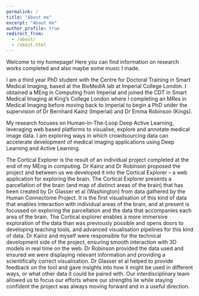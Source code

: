 ```yaml
---
permalink: /
title: "About me"
excerpt: "About me"
author_profile: true
redirect_from: 
  - /about/
  - /about.html
---
```


Welcome to my homepage! Here you can find information on research works completed and also maybe some music I made.

I am a third year PhD student with the Centre for Doctoral Training in Smart Medical Imaging, based at the BioMedIA lab at Imperial College London. I obtained a MEng in Computing from Imperial and joined the CDT in Smart Medical Imaging at King’s College London where I completing an MRes in Medical Imaging before moving back to Imperial to begin a PhD under the supervision of Dr Bernhard Kainz (Imperial) and Dr Emma Robinson (Kings).

My research focuses on Human-In-The-Loop Deep Active Learning, leveraging web based platforms to visualise, explore and annotate medical image data. I am exploring ways in which crowdsourcing data can accelerate development of medical imaging applications using Deep Learning and Active Learning. 

The Cortical Explorer is the result of an individual project completed at the end of my MEng in computing. Dr Kainz and Dr Robinson proposed the project and between us we developed it into the Cortical Explorer – a web application for exploring the brain. The Cortical Explorer presents a parcellation of the brain (and map of distinct areas of the brain) that has been created by Dr Glasser et al (Washington) from data gathered by the Human Connectome Project. It is the first visualisation of this kind of data that enables interaction with individual areas of the brain, and at present is focussed on exploring the parcellation and the data that accompanies each area of the brain. The Cortical explorer enables a more immersive exploration of the data than was previously possible and opens doors to developing teaching tools, and advanced visualisation pipelines for this kind of data. Dr Kainz and myself were responsible for the technical development side of the project, ensuring smooth interaction with 3D models in real time on the web. Dr Robinson provided the data used and ensured we were displaying relevant information and providing a scientifically correct visualisation. Dr Glasser et al helped to provide feedback on the tool and gave insights into how it might be used in different ways, or what other data it could be paired with. Our interdisciplinary team allowed us to focus our efforts where our strengths lie while staying confident the project was always moving forward and in a useful direction.
